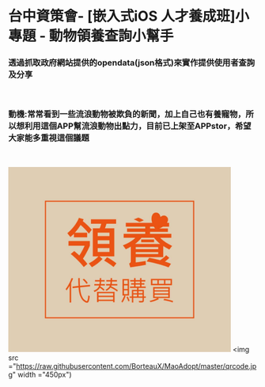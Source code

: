 <h1>台中資策會- [嵌入式iOS 人才養成班]小專題 - 動物領養查詢小幫手</h1>
<h3>透過抓取政府網站提供的opendata(json格式)來實作提供使用者查詢及分享</h3>
<br />
<h3>動機:常常看到一些流浪動物被欺負的新聞，加上自己也有養寵物，所以想利用這個APP幫流浪動物出點力，目前已上架至APPstor，希望大家能多重視這個議題</h3>
<br />

<img src ="https://github.com/BorteauX/MaoAdopt/blob/master/logo.jpg?raw=true" width="450px"></img>
<img src ="https://raw.githubusercontent.com/BorteauX/MaoAdopt/master/qrcode.jpg" width ="450px")</img>
